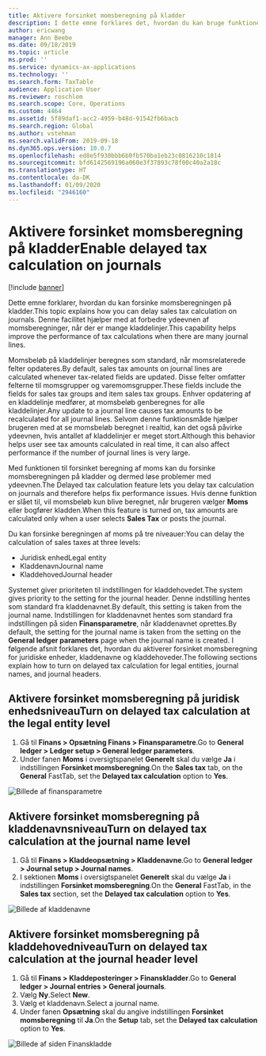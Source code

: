 ```yaml
---
title: Aktivere forsinket momsberegning på kladder
description: I dette emne forklares det, hvordan du kan bruge funktionen Forsinket momsberegning til at forbedre ydeevnen af momsberegninger, når antallet af kladdelinjer er meget stort.
author: ericwang
manager: Ann Beebe
ms.date: 09/18/2019
ms.topic: article
ms.prod: ''
ms.service: dynamics-ax-applications
ms.technology: ''
ms.search.form: TaxTable
audience: Application User
ms.reviewer: roschlom
ms.search.scope: Core, Operations
ms.custom: 4464
ms.assetid: 5f89daf1-acc2-4959-b48d-91542fb6bacb
ms.search.region: Global
ms.author: vstehman
ms.search.validFrom: 2019-09-18
ms.dyn365.ops.version: 10.0.7
ms.openlocfilehash: ed8e5f930bbb6b0fb570ba1eb23c0816210c1814
ms.sourcegitcommit: bfd6142569196a060e3f37893c78f00c40a2a18c
ms.translationtype: HT
ms.contentlocale: da-DK
ms.lasthandoff: 01/09/2020
ms.locfileid: "2946160"
---
```

# <a name="enable-delayed-tax-calculation-on-journals"></a><span data-ttu-id="0a23b-103">Aktivere forsinket momsberegning på kladder</span><span class="sxs-lookup"><span data-stu-id="0a23b-103">Enable delayed tax calculation on journals</span></span>
[!include [banner](../includes/banner.md)]


<span data-ttu-id="0a23b-104">Dette emne forklarer, hvordan du kan forsinke momsberegningen på kladder.</span><span class="sxs-lookup"><span data-stu-id="0a23b-104">This topic explains how you can delay sales tax calculation on journals.</span></span> <span data-ttu-id="0a23b-105">Denne facilitet hjælper med at forbedre ydeevnen af momsberegninger, når der er mange kladdelinjer.</span><span class="sxs-lookup"><span data-stu-id="0a23b-105">This capability helps improve the performance of tax calculations when there are many journal lines.</span></span>

<span data-ttu-id="0a23b-106">Momsbeløb på kladdelinjer beregnes som standard, når momsrelaterede felter opdateres.</span><span class="sxs-lookup"><span data-stu-id="0a23b-106">By default, sales tax amounts on journal lines are calculated whenever tax-related fields are updated.</span></span> <span data-ttu-id="0a23b-107">Disse felter omfatter felterne til momsgrupper og varemomsgrupper.</span><span class="sxs-lookup"><span data-stu-id="0a23b-107">These fields include the fields for sales tax groups and item sales tax groups.</span></span> <span data-ttu-id="0a23b-108">Enhver opdatering af en kladdelinje medfører, at momsbeløb genberegnes for alle kladdelinjer.</span><span class="sxs-lookup"><span data-stu-id="0a23b-108">Any update to a journal line causes tax amounts to be recalculated for all journal lines.</span></span> <span data-ttu-id="0a23b-109">Selvom denne funktionsmåde hjælper brugeren med at se momsbeløb beregnet i realtid, kan det også påvirke ydeevnen, hvis antallet af kladdelinjer er meget stort.</span><span class="sxs-lookup"><span data-stu-id="0a23b-109">Although this behavior helps user see tax amounts calculated in real time, it can also affect performance if the number of journal lines is very large.</span></span>

<span data-ttu-id="0a23b-110">Med funktionen til forsinket beregning af moms kan du forsinke momsberegningen på kladder og dermed løse problemer med ydeevnen.</span><span class="sxs-lookup"><span data-stu-id="0a23b-110">The Delayed tax calculation feature lets you delay tax calculation on journals and therefore helps fix performance issues.</span></span> <span data-ttu-id="0a23b-111">Hvis denne funktion er slået til, vil momsbeløb kun blive beregnet, når brugeren vælger **Moms** eller bogfører kladden.</span><span class="sxs-lookup"><span data-stu-id="0a23b-111">When this feature is turned on, tax amounts are calculated only when a user selects **Sales Tax** or posts the journal.</span></span>

<span data-ttu-id="0a23b-112">Du kan forsinke beregningen af moms på tre niveauer:</span><span class="sxs-lookup"><span data-stu-id="0a23b-112">You can delay the calculation of sales taxes at three levels:</span></span>

- <span data-ttu-id="0a23b-113">Juridisk enhed</span><span class="sxs-lookup"><span data-stu-id="0a23b-113">Legal entity</span></span>
- <span data-ttu-id="0a23b-114">Kladdenavn</span><span class="sxs-lookup"><span data-stu-id="0a23b-114">Journal name</span></span>
- <span data-ttu-id="0a23b-115">Kladdehoved</span><span class="sxs-lookup"><span data-stu-id="0a23b-115">Journal header</span></span>

<span data-ttu-id="0a23b-116">Systemet giver prioriteten til indstillingen for kladdehovedet.</span><span class="sxs-lookup"><span data-stu-id="0a23b-116">The system gives priority to the setting for the journal header.</span></span> <span data-ttu-id="0a23b-117">Denne indstilling hentes som standard fra kladdenavnet.</span><span class="sxs-lookup"><span data-stu-id="0a23b-117">By default, this setting is taken from the journal name.</span></span> <span data-ttu-id="0a23b-118">Indstillingen for kladdenavnet hentes som standard fra indstillingen på siden **Finansparametre**, når kladdenavnet oprettes.</span><span class="sxs-lookup"><span data-stu-id="0a23b-118">By default, the setting for the journal name is taken from the setting on the **General ledger parameters** page when the journal name is created.</span></span> <span data-ttu-id="0a23b-119">I følgende afsnit forklares det, hvordan du aktiverer forsinket momsberegning for juridiske enheder, kladdenavne og kladdehoveder.</span><span class="sxs-lookup"><span data-stu-id="0a23b-119">The following sections explain how to turn on delayed tax calculation for legal entities, journal names, and journal headers.</span></span>

## <a name="turn-on-delayed-tax-calculation-at-the-legal-entity-level"></a><span data-ttu-id="0a23b-120">Aktivere forsinket momsberegning på juridisk enhedsniveau</span><span class="sxs-lookup"><span data-stu-id="0a23b-120">Turn on delayed tax calculation at the legal entity level</span></span>

1. <span data-ttu-id="0a23b-121">Gå til **Finans \> Opsætning Finans \> Finansparametre**.</span><span class="sxs-lookup"><span data-stu-id="0a23b-121">Go to **General ledger \> Ledger setup \> General ledger parameters**.</span></span>
2. <span data-ttu-id="0a23b-122">Under fanen **Moms** i oversigtspanelet **Generelt** skal du vælge **Ja** i indstillingen **Forsinket momsberegning**.</span><span class="sxs-lookup"><span data-stu-id="0a23b-122">On the **Sales tax** tab, on the **General** FastTab, set the **Delayed tax calculation** option to **Yes**.</span></span>

![Billede af finansparametre](media/delayed-tax-calculation-gl.png)

## <a name="turn-on-delayed-tax-calculation-at-the-journal-name-level"></a><span data-ttu-id="0a23b-124">Aktivere forsinket momsberegning på kladdenavnsniveau</span><span class="sxs-lookup"><span data-stu-id="0a23b-124">Turn on delayed tax calculation at the journal name level</span></span>

1. <span data-ttu-id="0a23b-125">Gå til **Finans \> Kladdeopsætning \> Kladdenavne**.</span><span class="sxs-lookup"><span data-stu-id="0a23b-125">Go to **General ledger \> Journal setup \> Journal names**.</span></span>
2. <span data-ttu-id="0a23b-126">I sektionen **Moms** i oversigtspanelet **Generelt** skal du vælge **Ja** i indstillingen **Forsinket momsberegning**.</span><span class="sxs-lookup"><span data-stu-id="0a23b-126">On the **General** FastTab, in the **Sales tax** section, set the **Delayed tax calculation** option to **Yes**.</span></span>

![Billede af kladdenavne](media/delayed-tax-calculation-journal-name.png)

## <a name="turn-on-delayed-tax-calculation-at-the-journal-header-level"></a><span data-ttu-id="0a23b-128">Aktivere forsinket momsberegning på kladdehovedniveau</span><span class="sxs-lookup"><span data-stu-id="0a23b-128">Turn on delayed tax calculation at the journal header level</span></span>

1. <span data-ttu-id="0a23b-129">Gå til **Finans \> Kladdeposteringer \> Finanskladder**.</span><span class="sxs-lookup"><span data-stu-id="0a23b-129">Go to **General ledger \> Journal entries \> General journals**.</span></span>
2. <span data-ttu-id="0a23b-130">Vælg **Ny**.</span><span class="sxs-lookup"><span data-stu-id="0a23b-130">Select **New**.</span></span>
3. <span data-ttu-id="0a23b-131">Vælg et kladdenavn.</span><span class="sxs-lookup"><span data-stu-id="0a23b-131">Select a journal name.</span></span>
4. <span data-ttu-id="0a23b-132">Under fanen **Opsætning** skal du angive indstillingen **Forsinket momsberegning** til **Ja**.</span><span class="sxs-lookup"><span data-stu-id="0a23b-132">On the **Setup** tab, set the **Delayed tax calculation** option to **Yes**.</span></span>

![Billede af siden Finanskladde](media/delayed-tax-calculation-journal-header.png)
